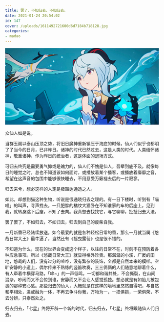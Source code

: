 ```yaml
---
title: 罢了，不如归去，不如归去。
date: 2021-01-24 20:54:02
id: 147
cover: /uploads/1611492721600d6d7184b718128.jpg
categories:
- madao
---
```


![genshin-ganyu](/uploads/1611492721600d6d7184b718128.jpg)

众仙人如是说。

当群玉阁以泰山压顶之势，将旧日魔神重新镇压于海底的时候，仙人们似乎也都明了了当今的日月，已非昨日。诸神的时代已然过去，这是人类的时代。人类缅怀诸神，敬重诸神，作为昨日的统治者，这是体面的退场方式。

可归去终究是需要勇气抑或是魄力的，仙人们不愧是仙人，吾辈到底不及。就像每日的睡觉之时，总也不知道该如何面对，或播放着某个播客，或播放着靡靡之音，希望在这声音的包围中能够很快睡去，不用忍受万籁褪去后的一片寂寥。

归去来兮，想必这样的人定是极豁达通透之人。

如此，却想到猫这种生物，听说是很通晓归去之理的。有一日下楼时，听到有「喵喵」的叫声，寻声找去，一只肥胖的橘纹大猫卧在不知谁家的车的后座上。见到我，就转身跳下后座，不知了去向。我真想去找找它，与它聊聊，扯扯归去大法。

罢了罢了，不如归去，不如归去，归去到自己的废柴自我。

一月新番已经陆续放送，如今最爱的就是各种轻松日常的番，那么一月就当属《悠哉日常大王》最牛逼了，当然还有《摇曳露营》也是很不错的。

不知道为什么，现在的世界会变成这个样子，以往的日常不在，时刻不在预防着各种应急事项。所以《悠哉日常大王》就显得格外珍贵。那潺潺的小溪，广袤的田地，悠哉的人们，没有过分的喧哗，没有繁杂的装饰，全都是自然本来的模样。空旷安静的小道上，偶尔传来不熟练的竖笛吹奏，三三俩俩的人们随意地聊着什么，有人牵着牛横穿马路，「哞~」的一声低鸣，一切都和谐共处，不会撕裂，在山间混杂，吵闹而又不会惊到谁，安静而又不会让人感觉孤独。想必就是有如胎儿被包裹的那种安心感。那些归去的仙人，大概就是在这样的境地里悠然自得吧，与自然和平相处，进或融为一体，不再去争斗你我，万物为一，一损俱损，一荣俱荣，不去分辨，只泰然处之。

归去归去，「七星」终将开辟一个新的时代，归去归去，「七星」终将跟随仙人们归去。

